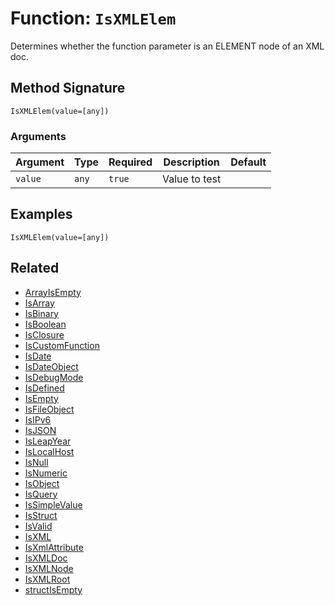 [comment]: # (Note: This documentation is generated dynamically in the build process.  To modify the contents, change the javadoc on the _invoke method of the BIF class)

# Function: `IsXMLElem`

Determines whether the function parameter is an ELEMENT node of an XML doc.

## Method Signature
```
IsXMLElem(value=[any])
```
### Arguments

| Argument | Type | Required | Description | Default |
|----------|------|----------|-------------|---------|
| `value` | `any` | `true` | Value to test |  |

## Examples

```
IsXMLElem(value=[any])
```

## Related
  * [ArrayIsEmpty](./ArrayIsEmpty.md)
  * [IsArray](./IsArray.md)
  * [IsBinary](./IsBinary.md)
  * [IsBoolean](./IsBoolean.md)
  * [IsClosure](./IsClosure.md)
  * [IsCustomFunction](./IsCustomFunction.md)
  * [IsDate](./IsDate.md)
  * [IsDateObject](./IsDateObject.md)
  * [IsDebugMode](./IsDebugMode.md)
  * [IsDefined](./IsDefined.md)
  * [IsEmpty](./IsEmpty.md)
  * [IsFileObject](./IsFileObject.md)
  * [IsIPv6](./IsIPv6.md)
  * [IsJSON](./IsJSON.md)
  * [IsLeapYear](./IsLeapYear.md)
  * [IsLocalHost](./IsLocalHost.md)
  * [IsNull](./IsNull.md)
  * [IsNumeric](./IsNumeric.md)
  * [IsObject](./IsObject.md)
  * [IsQuery](./IsQuery.md)
  * [IsSimpleValue](./IsSimpleValue.md)
  * [IsStruct](./IsStruct.md)
  * [IsValid](./IsValid.md)
  * [IsXML](./IsXML.md)
  * [IsXmlAttribute](./IsXmlAttribute.md)
  * [IsXMLDoc](./IsXMLDoc.md)
  * [IsXMLNode](./IsXMLNode.md)
  * [IsXMLRoot](./IsXMLRoot.md)
  * [structIsEmpty](./structIsEmpty.md)
